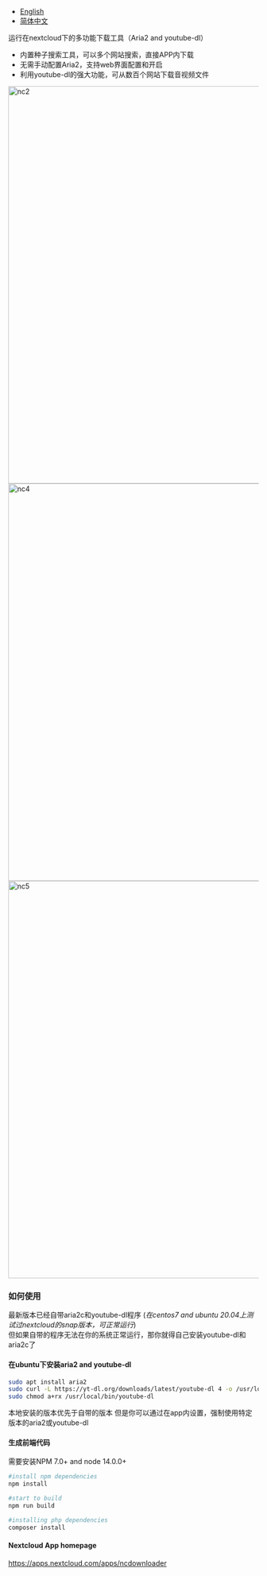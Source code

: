 - [English](README.md)
- [简体中文](README.zh-CN.md)

运行在nextcloud下的多功能下载工具（Aria2 and youtube-dl）

- 内置种子搜索工具，可以多个网站搜索，直接APP内下载
- 无需手动配置Aria2，支持web界面配置和开启
- 利用youtube-dl的强大功能，可从数百个网站下载音视频文件
<img width="800" alt="nc2" src="https://user-images.githubusercontent.com/3911975/132008308-dec2a7ba-4387-441e-9ded-538d61fbccf0.png">
<img width="800" alt="nc4" src="https://user-images.githubusercontent.com/3911975/142444998-54dd54a6-0c8e-4d49-8188-270964a99c50.png">
<img width="800" alt="nc5" src="https://user-images.githubusercontent.com/3911975/142445020-27ec389a-5437-4d28-acc0-5e757fd6897d.png">

### 如何使用

最新版本已经自带aria2c和youtube-dl程序 (*在centos7 and ubuntu 20.04上测试过nextcloud的snap版本，可正常运行*)   
但如果自带的程序无法在你的系统正常运行，那你就得自己安装youtube-dl和aria2c了
#### 在ubuntu下安装aria2 and youtube-dl
```bash
sudo apt install aria2
sudo curl -L https://yt-dl.org/downloads/latest/youtube-dl 4 -o /usr/local/bin/youtube-dl
sudo chmod a+rx /usr/local/bin/youtube-dl
```
本地安装的版本优先于自带的版本
但是你可以通过在app内设置，强制使用特定版本的aria2或youtube-dl

#### 生成前端代码
需要安装NPM 7.0+ and node 14.0.0+
```bash
#install npm dependencies
npm install

#start to build
npm run build

#installing php dependencies
composer install
```

#### Nextcloud App homepage
https://apps.nextcloud.com/apps/ncdownloader
